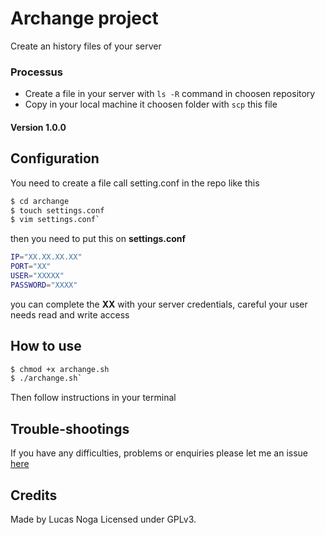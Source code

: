 
# Archange project

Create an history files of your server

### Processus

- Create a file in your server with `ls -R` command in choosen repository
- Copy in your local machine it choosen folder with `scp` this file


#### Version 1.0.0


## Configuration

You need to create a file call setting.conf in the repo like this

```bash
$ cd archange
$ touch settings.conf
$ vim settings.conf`
```

  

then you need to put this on **settings.conf**

```bash
IP="XX.XX.XX.XX"
PORT="XX"
USER="XXXXX"
PASSWORD="XXXX"
```

you can complete the **XX** with your server credentials, careful your user needs read and write access


## How to use

```bash
$ chmod +x archange.sh
$ ./archange.sh`
```

Then follow instructions in your terminal

## Trouble-shootings

If you have any difficulties, problems or enquiries please let me an issue [here](https://github.com/LucasNoga/Archange/issues/new)

## Credits
Made by Lucas Noga
Licensed under GPLv3.

